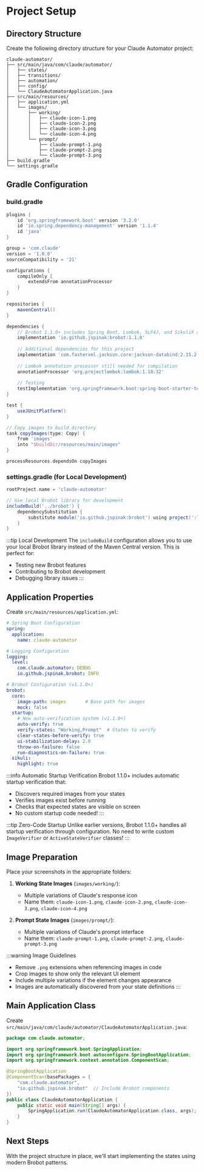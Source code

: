 # Project Setup

## Directory Structure

Create the following directory structure for your Claude Automator project:

```
claude-automator/
├── src/main/java/com/claude/automator/
│   ├── states/
│   ├── transitions/
│   ├── automation/
│   ├── config/
│   └── ClaudeAutomatorApplication.java
├── src/main/resources/
│   ├── application.yml
│   └── images/
│       ├── working/
│       │   ├── claude-icon-1.png
│       │   ├── claude-icon-2.png
│       │   ├── claude-icon-3.png
│       │   └── claude-icon-4.png
│       └── prompt/
│           ├── claude-prompt-1.png
│           ├── claude-prompt-2.png
│           └── claude-prompt-3.png
├── build.gradle
└── settings.gradle
```

## Gradle Configuration

### build.gradle

```gradle
plugins {
    id 'org.springframework.boot' version '3.2.0'
    id 'io.spring.dependency-management' version '1.1.4'
    id 'java'
}

group = 'com.claude'
version = '1.0.0'
sourceCompatibility = '21'

configurations {
    compileOnly {
        extendsFrom annotationProcessor
    }
}

repositories {
    mavenCentral()
}

dependencies {
    // Brobot 1.1.0+ includes Spring Boot, Lombok, SLF4J, and SikuliX as transitive dependencies
    implementation 'io.github.jspinak:brobot:1.1.0'
    
    // Additional dependencies for this project
    implementation 'com.fasterxml.jackson.core:jackson-databind:2.15.2'
    
    // Lombok annotation processor still needed for compilation
    annotationProcessor 'org.projectlombok:lombok:1.18.32'
    
    // Testing
    testImplementation 'org.springframework.boot:spring-boot-starter-test'
}

test {
    useJUnitPlatform()
}

// Copy images to build directory
task copyImages(type: Copy) {
    from 'images'
    into "$buildDir/resources/main/images"
}

processResources.dependsOn copyImages
```

### settings.gradle (for Local Development)

```gradle
rootProject.name = 'claude-automator'

// Use local Brobot library for development
includeBuild('../brobot') {
    dependencySubstitution {
        substitute module('io.github.jspinak:brobot') using project(':library')
    }
}
```

:::tip Local Development
The `includeBuild` configuration allows you to use your local Brobot library instead of the Maven Central version. This is perfect for:
- Testing new Brobot features
- Contributing to Brobot development
- Debugging library issues
:::

## Application Properties

Create `src/main/resources/application.yml`:

```yaml
# Spring Boot Configuration
spring:
  application:
    name: claude-automator

# Logging Configuration
logging:
  level:
    com.claude.automator: DEBUG
    io.github.jspinak.brobot: INFO

# Brobot Configuration (v1.1.0+)
brobot:
  core:
    image-path: images       # Base path for images
    mock: false
  startup:
    # New auto-verification system (v1.1.0+)
    auto-verify: true
    verify-states: "Working,Prompt"  # States to verify
    clear-states-before-verify: true
    ui-stabilization-delay: 2.0
    throw-on-failure: false
    run-diagnostics-on-failure: true
  sikuli:
    highlight: true
```

:::info Automatic Startup Verification
Brobot 1.1.0+ includes automatic startup verification that:
- Discovers required images from your states
- Verifies images exist before running
- Checks that expected states are visible on screen
- No custom startup code needed!
:::

:::tip Zero-Code Startup
Unlike earlier versions, Brobot 1.1.0+ handles all startup verification through configuration. No need to write custom `ImageVerifier` or `ActiveStateVerifier` classes!
:::

## Image Preparation

Place your screenshots in the appropriate folders:

1. **Working State Images** (`images/working/`):
   - Multiple variations of Claude's response icon
   - Name them: `claude-icon-1.png`, `claude-icon-2.png`, `claude-icon-3.png`, `claude-icon-4.png`

2. **Prompt State Images** (`images/prompt/`):
   - Multiple variations of Claude's prompt interface
   - Name them: `claude-prompt-1.png`, `claude-prompt-2.png`, `claude-prompt-3.png`

:::warning Image Guidelines
- Remove `.png` extensions when referencing images in code
- Crop images to show only the relevant UI element
- Include multiple variations if the element changes appearance
- Images are automatically discovered from your state definitions
:::

## Main Application Class

Create `src/main/java/com/claude/automator/ClaudeAutomatorApplication.java`:

```java
package com.claude.automator;

import org.springframework.boot.SpringApplication;
import org.springframework.boot.autoconfigure.SpringBootApplication;
import org.springframework.context.annotation.ComponentScan;

@SpringBootApplication
@ComponentScan(basePackages = {
    "com.claude.automator",
    "io.github.jspinak.brobot"  // Include Brobot components
})
public class ClaudeAutomatorApplication {
    public static void main(String[] args) {
        SpringApplication.run(ClaudeAutomatorApplication.class, args);
    }
}
```

## Next Steps

With the project structure in place, we'll start implementing the states using modern Brobot patterns.